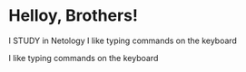 # Helloy, Brothers!

I STUDY in Netology
I like typing commands on the keyboard

I like typing commands on the keyboard
